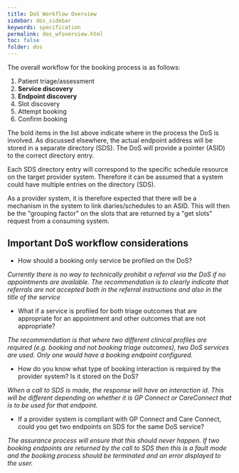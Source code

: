 ```yaml
---
title: DoS Workflow Overview
sidebar: dos_sidebar
keywords: specification
permalink: dos_wfoverview.html
toc: false
folder: dos
---
```


The overall workflow for the booking process is as follows:

1. Patient triage/assessment
2. __Service discovery__
3. __Endpoint discovery__
4. Slot discovery
5. Attempt booking
6. Confirm booking

The bold items in the list above indicate where in the process the DoS is involved. As discussed elsewhere, the actual endpoint address will be stored in a separate directory (SDS). The DoS will provide a pointer (ASID) to the correct directory entry. 

Each SDS directory entry will correspond to the specific schedule resource on the target provider system. Therefore it can be assumed that a system could have multiple entries on the directory (SDS). 

As a provider system, it is therefore expected that there will be a mechanism in the system to link diaries/schedules to an ASID. This will then be the "grouping factor" on the slots that are returned by a "get slots" request from a consuming system.

## Important DoS workflow considerations

* How should a booking only service be profiled on the DoS?

*Currently there is no way to technically prohibit a referral via the DoS if no appointments are available. The recommendation is to clearly indicate that referrals are not accepted both in the referral instructions and also in the title of the service*

* What if a service is profiled for both triage outcomes that are appropriate for an appointment and other outcomes that are not appropriate?

*The recommendation is that where two different clinical profiles are required (e.g. booking and not booking triage outcomes), two DoS services are used. Only one would have a booking endpoint configured.*

* How do you know what type of booking interaction is required by the provider system? Is it stored on the DoS?

*When a call to SDS is made, the response will have an interaction id. This will be different depending on whether it is GP Connect or CareConnect that is to be used for that endpoint.*

* If a provider system is compliant with GP Connect and Care Connect, could you get two endpoints on SDS for the same DoS service?

*The assurance process will ensure that this should never happen. If two booking endpoints are returned by the call to SDS then this is a fault mode and the booking process should be terminated and an error displayed to the user.*
